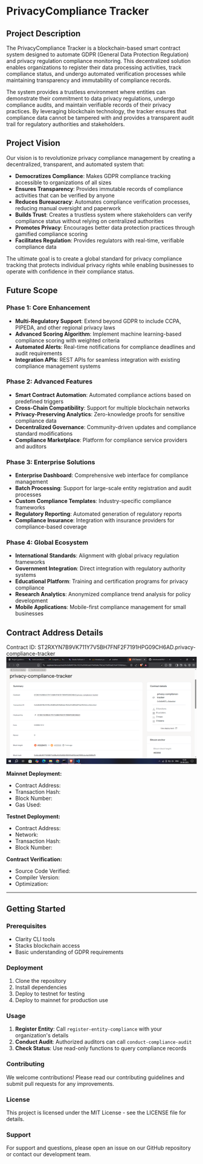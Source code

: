 # PrivacyCompliance Tracker

## Project Description

The PrivacyCompliance Tracker is a blockchain-based smart contract system designed to automate GDPR (General Data Protection Regulation) and privacy regulation compliance monitoring. This decentralized solution enables organizations to register their data processing activities, track compliance status, and undergo automated verification processes while maintaining transparency and immutability of compliance records.

The system provides a trustless environment where entities can demonstrate their commitment to data privacy regulations, undergo compliance audits, and maintain verifiable records of their privacy practices. By leveraging blockchain technology, the tracker ensures that compliance data cannot be tampered with and provides a transparent audit trail for regulatory authorities and stakeholders.

## Project Vision

Our vision is to revolutionize privacy compliance management by creating a decentralized, transparent, and automated system that:

- **Democratizes Compliance**: Makes GDPR compliance tracking accessible to organizations of all sizes
- **Ensures Transparency**: Provides immutable records of compliance activities that can be verified by anyone
- **Reduces Bureaucracy**: Automates compliance verification processes, reducing manual oversight and paperwork
- **Builds Trust**: Creates a trustless system where stakeholders can verify compliance status without relying on centralized authorities
- **Promotes Privacy**: Encourages better data protection practices through gamified compliance scoring
- **Facilitates Regulation**: Provides regulators with real-time, verifiable compliance data

The ultimate goal is to create a global standard for privacy compliance tracking that protects individual privacy rights while enabling businesses to operate with confidence in their compliance status.

## Future Scope

### Phase 1: Core Enhancement
- **Multi-Regulatory Support**: Extend beyond GDPR to include CCPA, PIPEDA, and other regional privacy laws
- **Advanced Scoring Algorithm**: Implement machine learning-based compliance scoring with weighted criteria
- **Automated Alerts**: Real-time notifications for compliance deadlines and audit requirements
- **Integration APIs**: REST APIs for seamless integration with existing compliance management systems

### Phase 2: Advanced Features
- **Smart Contract Automation**: Automated compliance actions based on predefined triggers
- **Cross-Chain Compatibility**: Support for multiple blockchain networks
- **Privacy-Preserving Analytics**: Zero-knowledge proofs for sensitive compliance data
- **Decentralized Governance**: Community-driven updates and compliance standard modifications
- **Compliance Marketplace**: Platform for compliance service providers and auditors

### Phase 3: Enterprise Solutions
- **Enterprise Dashboard**: Comprehensive web interface for compliance management
- **Batch Processing**: Support for large-scale entity registration and audit processes
- **Custom Compliance Templates**: Industry-specific compliance frameworks
- **Regulatory Reporting**: Automated generation of regulatory reports
- **Compliance Insurance**: Integration with insurance providers for compliance-based coverage

### Phase 4: Global Ecosystem
- **International Standards**: Alignment with global privacy regulation frameworks
- **Government Integration**: Direct integration with regulatory authority systems
- **Educational Platform**: Training and certification programs for privacy compliance
- **Research Analytics**: Anonymized compliance trend analysis for policy development
- **Mobile Applications**: Mobile-first compliance management for small businesses

## Contract Address Details

Contract ID: ST2RXYN7B9VK711Y7V5BH7FNF2F7191HPG09CH6AD.privacy-compliance-tracker
![alt text](image.png)

**Mainnet Deployment:**
- Contract Address: 
- Transaction Hash: 
- Block Number: 
- Gas Used: 

**Testnet Deployment:**
- Contract Address: 
- Network: 
- Transaction Hash: 
- Block Number: 

**Contract Verification:**
- Source Code Verified: 
- Compiler Version: 
- Optimization: 

---

## Getting Started

### Prerequisites
- Clarity CLI tools
- Stacks blockchain access
- Basic understanding of GDPR requirements

### Deployment
1. Clone the repository
2. Install dependencies
3. Deploy to testnet for testing
4. Deploy to mainnet for production use

### Usage
1. **Register Entity**: Call `register-entity-compliance` with your organization's details
2. **Conduct Audit**: Authorized auditors can call `conduct-compliance-audit`
3. **Check Status**: Use read-only functions to query compliance records

### Contributing
We welcome contributions! Please read our contributing guidelines and submit pull requests for any improvements.

### License
This project is licensed under the MIT License - see the LICENSE file for details.

### Support

For support and questions, please open an issue on our GitHub repository or contact our development team.
